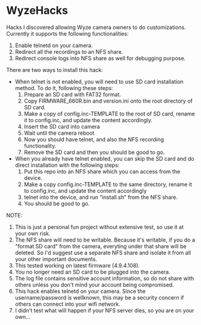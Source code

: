 # WyzeHacks
Hacks I discovered allowing Wyze camera owners to do customizations. Currently
it supports the following functionalities:

1. Enable telnetd on your camera.
2. Redirect all the recordings to an NFS share.
3. Redirect console logs into NFS share as well for debugging purpose.

There are two ways to install this hack:
* When telnet is not enabled, you will need to use SD card installation method. To do it, following these steps:
  1. Prepare an SD card with FAT32 format.
  2. Copy FIRMWARE_660R.bin and version.ini onto the root directory of SD card.
  3. Make a copy of config.inc-TEMPLATE to the root of SD card, rename it to config.inc, and update the content accordingly.
  4. Insert the SD card into camera
  5. Wait until the camera reboot
  6. Now you should have telnet, and also the NFS recording functionality.
  7. Remove the SD card and then you should be good to go.
* When you already have telnet enabled, you can skip the SD card and do direct installation with the following steps:
  1. Put this repo into an NFS share which you can access from the device.
  2. Make a copy config.inc-TEMPLATE to the same directory, rename it to config.inc, and update the content accordingly
  3. telnet into the device, and run "install.sh" from the NFS share.
  4. You should be good to go.

NOTE:
1. This is just a personal fun project without extensive test, so use it at your own risk.
2. The NFS share will need to be writable. Because it's writable, if you do a "format SD card" from the camera, everyting under that share will be deleted. So I'd suggest use a separate NFS share and isolate it from all your other important documents.
3. This tested working on latest firmware (4.9.4.108).
4. You no longer need an SD card to be plugged into the camera.
5. The log file contains sensitive account information, so do not share with others unless you don't mind your account being compromised.
6. This hack enables telnetd on your camera. Since the username/password is wellknown, this may be a security concern if others can connect into your wifi network.
7. I didn't test what will happen if your NFS server dies, so you are on your own...


